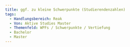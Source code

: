 ```yaml
---
title: ggf. zu kleine Schwerpunkte (Studierendenzahlen)
tags:
  - Handlungsbereich: Reak
  - Von: Aktive Studies Master
  - Themenfeld: WPFs / Schwerpunkte / Vertiefung
  - Bachelor
  - Master
---
```

